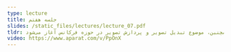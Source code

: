 ```yaml
---
type: lecture
title: جلسه هفتم
slides: /static_files/lectures/lecture_07.pdf
tldr: در این جلسه نحوه محاسبه مشتق و لاپلاسین تصویر با استفاده از کانوولوشن برای برجسته‌سازی جزئیات تصویر بحث می‌شود. همچنین، موضوع تبدیل تصویر و پردازش تصویر در حوزه فرکانس آغاز می‌شود.
video: https://www.aparat.com/v/PpOnX
---
```

